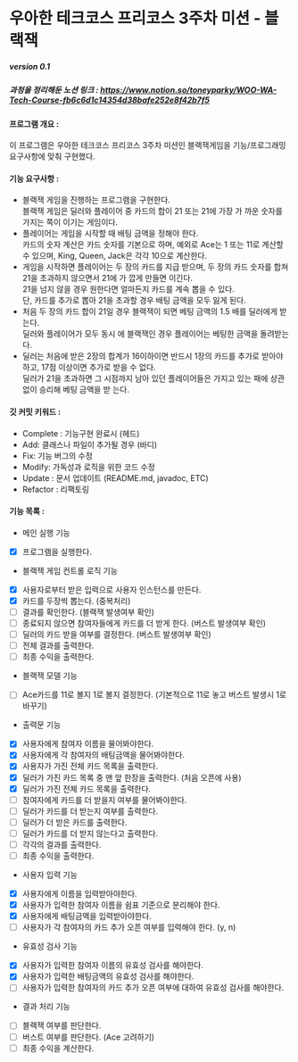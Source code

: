 # 우아한 테크코스 프리코스 3주차 미션 - 블랙잭

##### version 0.1  

##### 과정을 정리해둔 노션 링크 : https://www.notion.so/toneyparky/WOO-WA-Tech-Course-fb6c6d1c14354d38bafe252e8f42b7f5

#### 프로그램 개요 :  
이 프로그램은 우아한 테크코스 프리코스 3주차 미션인 블랙잭게임을 기능/프로그래밍 요구사항에 맞춰 구현했다.


#### 기능 요구사항 :
- 블랙잭 게임을 진행하는 프로그램을 구현한다.    
블랙잭 게임은 딜러와 플레이어 중 카드의 합이 21 또는 21에 가장 가 까운 숫자를 가지는 쪽이 이기는 게임이다.
- 플레이어는 게임을 시작할 때 배팅 금액을 정해야 한다.  
 카드의 숫자 계산은 카드 숫자를 기본으로 하며, 예외로 Ace는 1 또는 11로 계산할 수 있으며, King, Queen, Jack은 각각 10으로 계산한다.
- 게임을 시작하면 플레이어는 두 장의 카드를 지급 받으며, 두 장의 카드 숫자를 합쳐 21을 초과하지 않으면서 21에 가 깝게 만들면 이긴다.  
 21을 넘지 않을 경우 원한다면 얼마든지 카드를 계속 뽑을 수 있다.  
  단, 카드를 추가로 뽑아 21을 초과할 경우 배팅 금액을 모두 잃게 된다.
- 처음 두 장의 카드 합이 21일 경우 블랙잭이 되면 베팅 금액의 1.5 배를 딜러에게 받는다.  
 딜러와 플레이어가 모두 동시 에 블랙잭인 경우 플레이어는 베팅한 금액을 돌려받는다.
- 딜러는 처음에 받은 2장의 합계가 16이하이면 반드시 1장의 카드를 추가로 받아야 하고, 17점 이상이면 추가로 받을 수 없다.  
 딜러가 21을 초과하면 그 시점까지 남아 있던 플레이어들은 가지고 있는 패에 상관 없이 승리해 베팅 금액을 받 는다.

#### 깃 커밋 키워드 :  
- Complete : 기능구현 완료시 (헤드)
- Add: 클래스나 파일이 추가될 경우 (바디)  
- Fix: 기능 버그의 수정 
- Modify: 가독성과 로직을 위한 코드 수정
- Update : 문서 업데이트 (README.md, javadoc, ETC)  
- Refactor : 리팩토링

#### 기능 목록 :
- 메인 실행 기능  
- [x] 프로그램을 실행한다.

- 블랙잭 게임 컨트롤 로직 기능
- [x] 사용자로부터 받은 입력으로 사용자 인스턴스를 만든다.
- [x] 카드를 두장씩 뽑는다. (중복처리)
- [ ] 결과를 확인한다. (블랙잭 발생여부 확인)
- [ ] 종료되지 않으면 참여자들에게 카드를 더 받게 한다. (버스트 발생여부 확인)
- [ ] 딜러의 카드 받을 여부를 결정한다. (버스트 발생여부 확인)
- [ ] 전체 결과를 출력한다.
- [ ] 최종 수익을 출력한다.
   
- 블랙잭 모델 기능  
- [ ] Ace카드를 11로 볼지 1로 볼지 결정한다. (기본적으로 11로 놓고 버스트 발생시 1로 바꾸기)

- 출력문 기능
- [x] 사용자에게 참여자 이름을 물어봐야한다.
- [x] 사용자에게 각 참여자의 배팅금액을 물어봐야한다.
- [x] 사용자가 가진 전체 카드 목록을 출력한다.
- [x] 딜러가 가진 카드 목록 중 맨 앞 한장을 출력한다. (처음 오픈에 사용)
- [x] 딜러가 가진 전체 카드 목록을 출력한다.
- [ ] 참여자에게 카드를 더 받을지 여부를 물어봐야한다.
- [ ] 딜러가 카드를 더 받는지 여부를 출력한다.
- [ ] 딜러가 더 받은 카드를 출력한다.
- [ ] 딜러가 카드를 더 받지 않는다고 출력한다.
- [ ] 각각의 결과를 출력한다.  
- [ ] 최종 수익을 출력한다.

- 사용자 입력 기능  
- [x] 사용자에게 이름을 입력받아야한다.
- [x] 사용자가 입력한 참여자 이름을 쉼표 기준으로 분리해야 한다.
- [x] 사용자에게 배팅금액을 입력받아야한다.
- [ ] 사용자가 각 참여자의 카드 추가 오픈 여부를 입력해야 한다. (y, n)

- 유효성 검사 기능
- [x] 사용자가 입력한 참여자 이름의 유효성 검사를 해야한다.
- [x] 사용자가 입력한 배팅금액의 유효성 검사를 해야한다.
- [ ] 사용자가 입력한 참여자의 카드 추가 오픈 여부에 대하여 유효성 검사를 해야한다.

- 결과 처리 기능
- [ ] 블랙잭 여부를 판단한다.
- [ ] 버스트 여부를 판단한다. (Ace 고려하기)
- [ ] 최종 수익을 계산한다.
